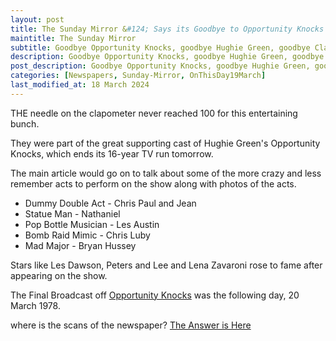 ```yaml
---
layout: post
title: The Sunday Mirror &#124; Says its Goodbye to Opportunity Knocks &#124; 19 March 1978
maintitle: The Sunday Mirror
subtitle: Goodbye Opportunity Knocks, goodbye Hughie Green, goodbye Clapometer
description: Goodbye Opportunity Knocks, goodbye Hughie Green, goodbye Clapometer.
post_description: Goodbye Opportunity Knocks, goodbye Hughie Green, goodbye Clapometer.
categories: [Newspapers, Sunday-Mirror, OnThisDay19March]
last_modified_at: 18 March 2024
---
```



<p>THE needle on the clapometer never reached 100 for this entertaining bunch.</p>
<p>They were part of the great supporting cast of Hughie Green's Opportunity Knocks, which ends its 16-year TV run tomorrow.</p>
<p>The main article would go on to talk about some of the more crazy and less remember acts to perform on the show along with photos of the acts.</p>
<ul>
<li>Dummy Double Act - Chris Paul and Jean</li>
<li>Statue Man - Nathaniel</li>
<li>Pop Bottle Musician - Les Austin</li>
<li>Bomb Raid Mimic - Chris Luby</li>
<li>Mad Major - Bryan Hussey</li>
</ul>
<p>Stars like Les Dawson, Peters and Lee and Lena Zavaroni rose to fame after appearing on the show.</p>
<p>The Final Broadcast off <a href="/1978-03-20-opportunity-knocks">Opportunity Knocks</a> was the following day, 20 March 1978.</p>
<p>where is the scans of the newspaper? <a href="/2024-03-16-notice/">The Answer is Here</a></p>


